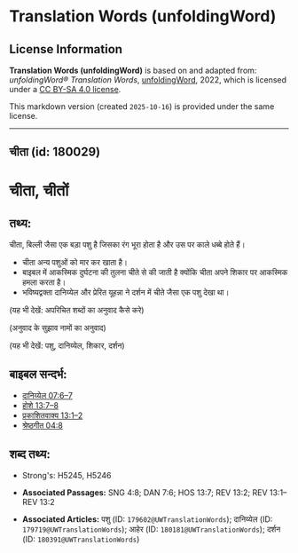# Translation Words (unfoldingWord)

## License Information

**Translation Words (unfoldingWord)** is based on and adapted from: _unfoldingWord® Translation Words_, [unfoldingWord](https://unfoldingword.org/utw), 2022, which is licensed under a [CC BY-SA 4.0 license](https://creativecommons.org/licenses/by-sa/4.0/legalcode.en).

This markdown version (created `2025-10-16`) is provided under the same license.



--------------------------------

## चीता (id: 180029)

चीता, चीतों
===========

तथ्य:
-----

चीता, बिल्ली जैसा एक बड़ा पशु है जिसका रंग भूरा होता है और उस पर काले धब्बे होते हैं।

* चीता अन्य पशुओं को मार कर खाता है।
* बाइबल में आकस्मिक दुर्घटना की तुलना चीते से की जाती है क्योंकि चीता अपने शिकार पर आकस्मिक हमला करता है।
* भविष्यद्वक्ता दानिय्येल और प्रेरित यूहन्ना ने दर्शन में चीते जैसा एक पशु देखा था।

(यह भी देखें: अपरिचित शब्दों का अनुवाद कैसे करे)

(अनुवाद के सुझाव नामों का अनुवाद)

(यह भी देखें: पशु, दानिय्येल, शिकार, दर्शन)

बाइबल सन्दर्भ:
--------------

* [दानिय्येल 07:6–7](https://ref.ly/Dan7:6-Dan7:7)
* [होशे 13:7–8](https://ref.ly/Hos13:7-Hos13:8)
* [प्रकाशितवाक्य 13:1–2](https://ref.ly/Rev13:1-Rev13:2)
* [श्रेष्ठगीत 04:8](https://ref.ly/Song4:8)

शब्द तथ्य:
----------

* Strong's: H5245, H5246

* **Associated Passages:** SNG 4:8; DAN 7:6; HOS 13:7; REV 13:2; REV 13:1–REV 13:2
* **Associated Articles:** पशु (ID: `179602@UWTranslationWords`); दानिय्येल (ID: `179719@UWTranslationWords`); आहेर (ID: `180181@UWTranslationWords`); दर्शन (ID: `180391@UWTranslationWords`)

